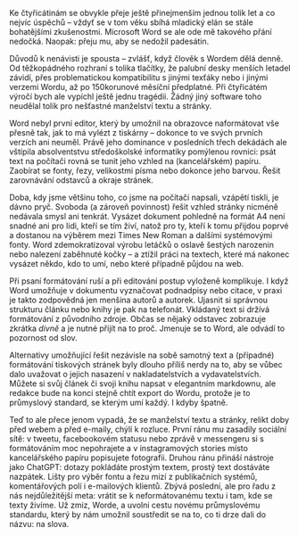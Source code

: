 Ke čtyřicátinám se obvykle přeje ještě přinejmenším jednou tolik let a co nejvíc úspěchů – vždyť se v tom věku sbíhá mladický elán se stále bohatějšími zkušenostmi. Microsoft Word se ale ode mě takového přání nedočká. Naopak: přeju mu, aby se nedožil padesátin.

Důvodů k nenávisti je spousta – zvlášť, když člověk s Wordem dělá denně. Od těžkopádného rozhraní s tolika tlačítky, že palubní desky menších letadel závidí, přes problematickou kompatibilitu s jinými texťáky nebo i jinými verzemi Wordu, až po 150korunové měsíční předplatné. Při čtyřicátém výročí bych ale vypíchl ještě jednu tragédii. Žádný jiný software toho neudělal tolik pro nešťastné manželství textu a stránky.

Word nebyl první editor, který by umožnil na obrazovce naformátovat vše přesně tak, jak to má vylézt z tiskárny – dokonce to ve svých prvních verzích ani neuměl. Právě jeho dominance v posledních třech dekádách ale vštípila absolventstvu středoškolské informatiky pomýlenou rovnici: psát text na počítači rovná se tunit jeho vzhled na (kancelářském) papíru. Zaobírat se fonty, řezy, velikostmi písma nebo dokonce jeho barvou. Řešit zarovnávání odstavců a okraje stránek.

Doba, kdy jsme většinu toho, co jsme na počítači napsali, vzápětí tiskli, je dávno pryč. Svoboda (a zároveň povinnost) řešit vzhled stránky nicméně nedávala smysl ani tenkrát. Vysázet dokument pohledně na formát A4 není snadné ani pro lidi, kteří se tím živí, natož pro ty, kteří k tomu přijdou poprvé a dostanou na výběrem mezi Times New Roman a dalšími systémovými fonty. Word zdemokratizoval výrobu letáčků o oslavě šestých narozenin nebo nalezení zaběhnuté kočky – a ztížil práci na textech, které má nakonec vysázet někdo, kdo to umí, nebo které případně půjdou na web.

Při psaní formátování ruší a při editování postup vyloženě komplikuje. I když Word umožňuje v dokumentu vyznačovat podnadpisy nebo citace, v praxi je takto zodpovědná jen menšina autorů a autorek. Ujasnit si správnou strukturu článku nebo knihy je pak na telefonát. Vkládaný text si držívá formátování z původního zdroje. Občas se nějaký odstavec zobrazuje zkrátka _divně_ a je nutné přijít na to proč. Jmenuje se to Word, ale odvádí to pozornost od slov.

Alternativy umožňující řešit nezávisle na sobě samotný text a (případné) formátování tiskových stránek byly dlouho příliš nerdy na to, aby se vůbec dalo uvažovat o jejich nasazení v nakladatelstvích a vydavatelstvích. Můžete si svůj článek či svoji knihu napsat v elegantním markdownu, ale redakce bude na konci stejně chtít export do Wordu, protože je to průmyslový standard, se kterým umí každý. I kdyby špatně.

Teď to ale přece jenom vypadá, že se manželství textu a stránky, relikt doby před webem a před e-maily, chýlí k rozluce. První ránu mu zasadily sociální sítě: v tweetu, facebookovém statusu nebo zprávě v messengeru si s formátováním moc nepohrajete a v instagramových stories místo kancelářského papíru popisujete fotografii. Druhou ránu přináší nástroje jako ChatGPT: dotazy pokládáte prostým textem, prostý text dostáváte nazpátek. Lišty pro výběr fontu a řezu mizí z publikačních systémů, komentářových polí i e-mailových klientů. Zbývá poslední, ale pro řadu z nás nejdůležitější meta: vrátit se k neformátovanému textu i tam, kde se texty živíme. Už zmiz, Worde, a uvolni cestu novému průmyslovému standardu, který by nám umožnil soustředit se na to, co ti drze dali do názvu: na slova.
